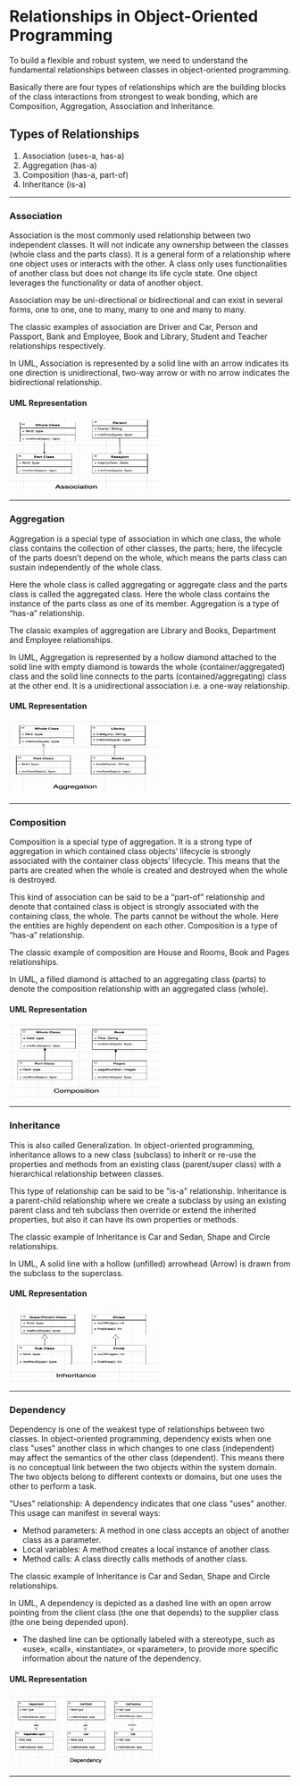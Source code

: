 # Relationships in Object-Oriented Programming
To build a flexible and robust system, we need to understand the fundamental relationships between classes in object-oriented programming. 

Basically there are four types of relationships which are the building blocks of the class interactions from strongest to weak bonding, which are Composition, Aggregation, Association and Inheritance.


## Types of Relationships

1) Association (uses-a, has-a)
2) Aggregation (has-a)
3) Composition (has-a, part-of)
4) Inheritance (is-a)

----

### Association

Association is the most commonly used relationship between two independent classes. It will not indicate any ownership between the classes (whole class and the parts class). It is a general form of a relationship where one object uses or interacts with the other. A class only uses functionalities of another class but does not change its life cycle state. One object leverages the functionality or data of another object.

Association may be uni-directional or bidirectional and can exist in several forms, one to one, one to many, many to one and many to many.

The classic examples of association are Driver and Car, Person and Passport, Bank and Employee, Book and Library, Student and Teacher relationships respectively.

In UML, Association is represented by a solid line with an arrow indicates its one direction is unidirectional, two-way arrow or with no arrow indicates the bidirectional relationship.

#### UML Representation

<img src="../../../images/Association.png" width="270" height="130">

----

### Aggregation

Aggregation is a special type of association in which one class, the whole class contains the collection of other classes, the parts; here, the lifecycle of the parts doesn’t depend on the whole, which means the parts class can sustain independently of the whole class.

Here the whole class is called aggregating or aggregate class and the parts class is called the aggregated class. Here the whole class contains the instance of the parts class as one of its member. Aggregation is a type of “has-a” relationship.

The classic examples of aggregation are Library and Books, Department and Employee relationships.

In UML, Aggregation is represented by a hollow diamond attached to the solid line with empty diamond is towards the whole (container/aggregated) class and the solid line connects to the parts (contained/aggregating) class at the other end.  It is a unidirectional association i.e. a one-way relationship.

#### UML Representation

<img src="../../../images/Aggregation.png" width="270" height="130">

----

### Composition

Composition is a special type of aggregation. It is a strong type of aggregation in which contained class objects’ lifecycle is strongly associated with the container class objects’  lifecycle. This means that the parts are created when the whole is created and destroyed when the whole is destroyed.

This kind of association can be said to be a “part-of” relationship and denote that contained class is object is strongly associated with the containing class, the whole. The parts cannot be without the whole. Here the entities are highly dependent on each other.  Composition is a type of “has-a” relationship.

The classic example of composition are House and Rooms, Book and Pages relationships.

In UML, a filled diamond is attached to an aggregating class (parts) to denote the composition relationship with an aggregated class (whole).

#### UML Representation

<img src="../../../images/Composition.png" width="270" height="130">

----

### Inheritance

This is also called Generalization. In object-oriented programming, inheritance allows to a new class (subclass) to inherit or re-use the properties and methods from an existing class (parent/super class) with a hierarchical relationship between classes. 

This type of relationship can be said to be "is-a" relationship. Inheritance is a parent-child relationship where we create a subclass by using an existing parent class and teh subclass then override or extend the inherited properties, but also it can have its own properties or methods. 

The classic example of Inheritance is Car and Sedan, Shape and Circle relationships.

In UML, A solid line with a hollow (unfilled) arrowhead (Arrow) is drawn from the subclass to the superclass.

#### UML Representation

<img src="../../../images/Inheritance.png" width="270" height="130">

----

### Dependency

Dependency is one of the weakest type of relationships between two classes. In object-oriented programming, dependency exists when one class "uses" another class in which changes to one class (independent) may affect the semantics of the other class (dependent).
This means there is no conceptual link between the two objects within the system domain. The two objects belong to different contexts or domains, but one uses the other to perform a task.

"Uses" relationship:
A dependency indicates that one class "uses" another. This usage can manifest in several ways:
* Method parameters: A method in one class accepts an object of another class as a parameter.
* Local variables: A method creates a local instance of another class.
* Method calls: A class directly calls methods of another class.

The classic example of Inheritance is Car and Sedan, Shape and Circle relationships.

In UML, A dependency is depicted as a dashed line with an open arrow pointing from the client class (the one that depends) to the supplier class (the one being depended upon).
* The dashed line can be optionally labeled with a stereotype, such as «use», «call», «instantiate», or «parameter», to provide more specific information about the nature of the dependency.

#### UML Representation

<img src="../../../images/Dependency.png" width="270" height="130">

----
